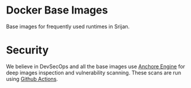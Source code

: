 # Docker Base Images

Base images for frequently used runtimes in Srijan.

# Security
We believe in DevSecOps and all the base images use [Anchore Engine](https://anchore.com/opensource/)
for deep images inspection and vulnerability scanning. These scans are run using [Github Actions](https://github.com/srijanone/docker-base-images/actions?query=workflow%3A%22Docker+Security+Scan%22).
